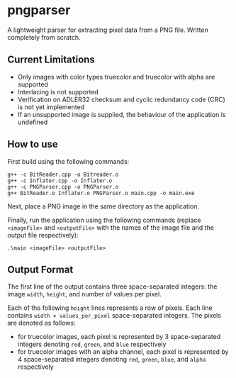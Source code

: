 # pngparser

A lightweight parser for extracting pixel data from a PNG file. Written completely from scratch.

## Current Limitations
- Only images with color types truecolor and truecolor with alpha are supported
- Interlacing is not supported
- Verification on ADLER32 checksum and cyclic redundancy code (CRC) is not yet implemented
- If an unsupported image is supplied, the behaviour of the application is undefined


## How to use
First build using the following commands:
```
g++ -c BitReader.cpp -o Bitreader.o
g++ -c Inflater.cpp -o Inflater.o
g++ -c PNGParser.cpp -o PNGParser.o
g++ BitReader.o Inflater.o PNGParser.o main.cpp -o main.exe
```

Next, place a PNG image in the same directory as the application.

Finally, run the application using the following commands (replace `<imageFile>` and `<outputFile>` with the names of the image file and the output file respectively):
```
.\main <imageFile> <outputFile>
```

## Output Format
The first line of the output contains three space-separated integers: the image `width`, `height`, and number of values per pixel.

Each of the following `height` lines represents a row of pixels. Each line contains `width × values_per_pixel` space-separated integers. The pixels are denoted as follows:

- for truecolor images, each pixel is represented by 3 space-separated integers denoting `red`, `green`, and `blue` respectively
- for truecolor images with an alpha channel, each pixel is represented by 4 space-separated integers denoting `red`, `green`, `blue`, and `alpha` respectively
